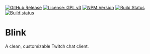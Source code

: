 [![GitHub Release](https://img.shields.io/github/release/cairthenn/Blink.svg?style=flat)]()
[![License: GPL v3](https://img.shields.io/badge/License-GPLv3-blue.svg)](https://www.gnu.org/licenses/gpl-3.0)
[![NPM Version](https://img.shields.io/npm/v/npm.svg?style=flat)]()
[![Build Status](https://travis-ci.com/cairthenn/Blink.svg?branch=master)](https://travis-ci.com/cairthenn/Blink)
[![Build status](https://ci.appveyor.com/api/projects/status/5byxhxdlsd3fku1q/branch/master?svg=true)](https://ci.appveyor.com/project/cairthenn/blink/branch/master)

# Blink

A clean, customizable Twitch chat client.
